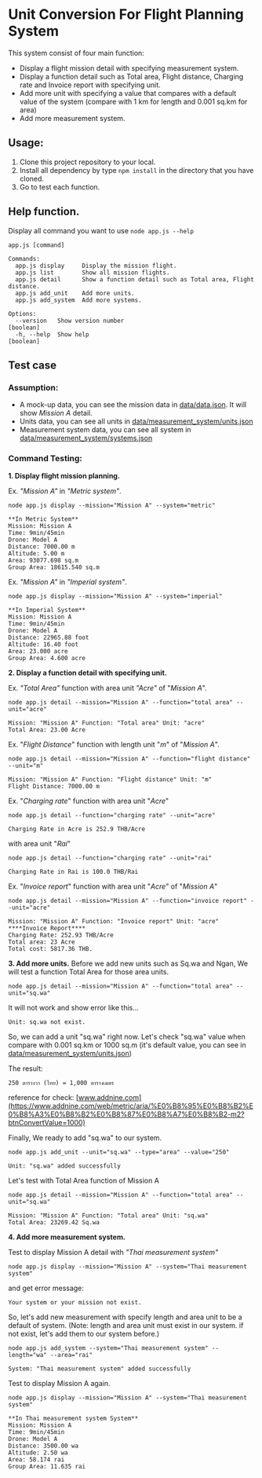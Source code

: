 # Unit Conversion For Flight Planning System

This system consist of four main function:
* Display a flight mission detail with specifying measurement system.
* Display a function detail such as Total area, Flight distance, Charging rate and Invoice report with specifying unit.
* Add more unit with specifying a value that compares with a default value of the system (compare with 1 km for length and 0.001 sq.km for area)
* Add more measurement system.

## Usage:
1. Clone this project repository to your local.
2. Install all dependency by type `npm install` in the directory that you have cloned.
3. Go to test each function.

## Help function.
Display all command you want to use `node app.js --help`
```
app.js [command]

Commands:
  app.js display     Display the mission flight.
  app.js list        Show all mission flights.
  app.js detail      Show a function detail such as Total area, Flight distance.
  app.js add_unit    Add more units.
  app.js add_system  Add more systems.

Options:
  --version   Show version number                                      [boolean]
  -h, --help  Show help                                                [boolean]
```
## Test case
### Assumption:
* A mock-up data, you can see the mission data in [data/data.json](https://github.com/monthonmonthon993/unit-conversion-for-flight-planning-system/tree/master/data/data.json). It will show *Mission A* detail.
* Units data, you can see all units in [data/measurement_system/units.json](https://github.com/monthonmonthon993/unit-conversion-for-flight-planning-system/blob/master/data/measurement_system/units.json)
* Measurement system data, you can see all system in [data/measurement_system/systems.json](https://github.com/monthonmonthon993/unit-conversion-for-flight-planning-system/blob/master/data/measurement_system/systems.json)

### Command Testing:
__1. Display flight mission planning.__

Ex. _"Mission A"_ in _"Metric system"_.

`node app.js display --mission="Mission A" --system="metric"`
```
**In Metric System**
Mission: Mission A
Time: 9min/45min
Drone: Model A
Distance: 7000.00 m
Altitude: 5.00 m
Area: 93077.698 sq.m
Group Area: 18615.540 sq.m
```
Ex. _"Mission A"_ in _"Imperial system"_.

`node app.js display --mission="Mission A" --system="imperial"`
```
**In Imperial System**
Mission: Mission A
Time: 9min/45min
Drone: Model A
Distance: 22965.88 foot
Altitude: 16.40 foot
Area: 23.000 acre
Group Area: 4.600 acre
```
__2. Display a function detail with specifying unit.__

Ex. _"Total Area"_ function with area unit _"Acre"_ of "_Mission A_".

`node app.js detail --mission="Mission A" --function="total area" --unit="acre"`
```
Mission: "Mission A" Function: "Total area" Unit: "acre"
Total Area: 23.00 Acre
```
Ex. "_Flight Distance_" function with length unit "_m_" of "_Mission A_".

`node app.js detail --mission="Mission A" --function="flight distance" --unit="m"`
```
Mission: "Mission A" Function: "Flight distance" Unit: "m"
Flight Distance: 7000.00 m
```
Ex. "_Charging rate_" function with area unit "_Acre_" 

`node app.js detail --function="charging rate" --unit="acre"`
```
Charging Rate in Acre is 252.9 THB/Acre
```
with area unit "_Rai_"

`node app.js detail --function="charging rate" --unit="rai"`
```
Charging Rate in Rai is 100.0 THB/Rai
```
Ex. "_Invoice report_" function with area unit "_Acre_" of "_Mission A_"

`node app.js detail --mission="Mission A" --function="invoice report" --unit="acre"`
```
Mission: "Mission A" Function: "Invoice report" Unit: "acre"
****Invoice Report****
Charging Rate: 252.93 THB/Acre
Total area: 23 Acre
Total cost: 5817.36 THB.
```
__3. Add more units.__
Before we add new units such as Sq.wa and Ngan, We will test a function Total Area for those area units.

`node app.js detail --mission="Mission A" --function="total area" --unit="sq.wa"`

It will not work and show error like this...
```
Unit: sq.wa not exist.
```
So, we can add a unit "sq.wa" right now.
Let's check "sq.wa" value when compare with 0.001 sq.km or 1000 sq.m (it's default value, you can see in [data/measurement_system/units.json](https://github.com/monthonmonthon993/unit-conversion-for-flight-planning-system/blob/master/data/measurement_system/units.json))

The result:
```
250 ตารางวา (ไทย) = 1,000 ตารางเมตร
```
reference for check: [www.addnine.com](https://www.addnine.com/web/metric/aria/%E0%B8%95%E0%B8%B2%E0%B8%A3%E0%B8%B2%E0%B8%87%E0%B8%A7%E0%B8%B2-m2?btnConvertValue=1000)

Finally, We ready to add "sq.wa" to our system.

`node app.js add_unit --unit="sq.wa" --type="area" --value="250"`
```
Unit: "sq.wa" added successfully
```
Let's test with Total Area function of Mission A

`node app.js detail --mission="Mission A" --function="total area" --unit="sq.wa"`
```
Mission: "Mission A" Function: "Total area" Unit: "sq.wa"
Total Area: 23269.42 Sq.wa
```
__4. Add more measurement system.__

Test to display Mission A detail with _"Thai measurement system"_

`node app.js display --mission="Mission A" --system="Thai measurement system"`

and get error message:
```
Your system or your mission not exist.
```
So, let's add new measurement with specify length and area unit to be a default of system.
(Note: length and area unit must exist in our system. if not exist, let's add them to our system before.)

`node app.js add_system --system="Thai measurement system" --length="wa" --area="rai"`
```
System: "Thai measurement system" added successfully
```
Test to display Mission A again.

`node app.js display --mission="Mission A" --system="Thai measurement system"`
```
**In Thai measurement system System**
Mission: Mission A
Time: 9min/45min
Drone: Model A
Distance: 3500.00 wa
Altitude: 2.50 wa
Area: 58.174 rai
Group Area: 11.635 rai
```
